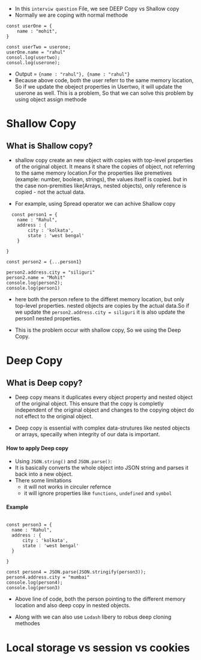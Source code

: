 
- In this `interviw question` File, we see DEEP Copy vs Shallow copy
- Normally we are coping with normal methode

```
const userOne = {
    name : "mohit",
}

const userTwo = userone;
userOne.name = "rahul"
consol.log(usertwo);
consol.log(userone);

```
- Output  = `{name : "rahul"}, {name : "rahul"}`
- Because above code, both the user referr to the same memory location, So if we update the obeject properties in Usertwo, it will update the userone as well. This is a problem, So that we can solve this problem by using object assign methode

# Shallow Copy

## What is Shallow copy?
- shallow copy create an new object with copies with top-level properties of the original object. It means it share the copies of object, not referring to the same memory location.For the properties like premetives (example: number, boolean, strings), the values itself is copied. but in the case non-premities like(Arrays, nested objects), only reference is copied - not the actual data.

- For example, using Spread operator we can achive Shallow copy

```
  const person1 = {
    name : "Rahul",
    address : {
        city : 'kolkata',
        state : 'west bengal'
    }

}

const person2 = {...person1}  

person2.address.city = "siliguri"
person2.name = "Mohit"
console.log(person2);
console.log(person1)

```
- here both the person refere to the differet memory location, but only top-level properties. nested objects are copies by the actual data.So if we update the `person2.address.city = siliguri` it is also update the person1 nested properties.

- This is the problem occur with shallow copy, So we using the Deep Copy.

# Deep Copy

## What is Deep copy?
- Deep copy means it duplicates every object property and nested object of the original object. This ensure that the copy is completly independent of the original object and changes to the copying object do not effect to the original object.

- Deep copy is essential with complex data-strutures like nested objects or arrays, specailly when integrity of our data is important.

#### How to apply Deep copy
- Using `JSON.string()` and `JSON.parse()`:
- It is basically converts the whole object into JSON string and parses it back into a new object.
- There some limitations
  -  it will not works in circuler refernce
  - it will ignore properties like `functions`, `undefined` and `symbol`

#### Example

  ```
  
const person3 = {
    name : "Rahul",
    address : {
        city : 'kolkata',
        state : 'west bengal'
    }

}

const person4 = JSON.parse(JSON.stringify(person3));
person4.address.city = "mumbai"
console.log(person4);
console.log(person3)

  ```
- Above line of code, both the person pointing to the different memory location and also deep copy in nested objects.

- Along with we can also use `Lodash` libery to robus deep cloning methodes

# Local storage vs session vs cookies
